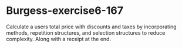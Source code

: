 # Burgess-exercise6-167
Calculate a users total price with discounts and taxes by incorporating methods, repetition structures, and selection structures to reduce complexity. Along with a receipt at the end.
